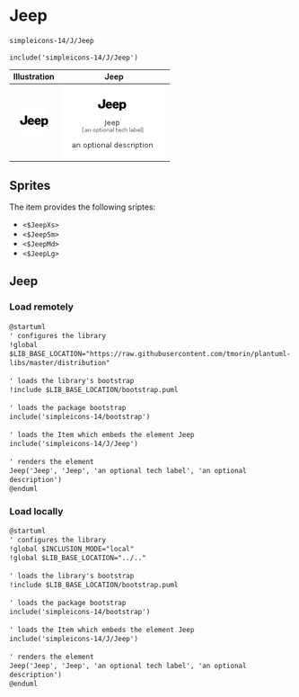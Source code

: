 # Jeep


```text
simpleicons-14/J/Jeep
```

```text
include('simpleicons-14/J/Jeep')
```



| Illustration | Jeep |
| :---: | :---: |
| ![illustration for Illustration](../../simpleicons-14/J/Jeep.png) | ![illustration for Jeep](../../simpleicons-14/J/Jeep.Local.png) |



## Sprites
The item provides the following sriptes:

- `<$JeepXs>`
- `<$JeepSm>`
- `<$JeepMd>`
- `<$JeepLg>`





## Jeep

### Load remotely
```plantuml
@startuml
' configures the library
!global $LIB_BASE_LOCATION="https://raw.githubusercontent.com/tmorin/plantuml-libs/master/distribution"

' loads the library's bootstrap
!include $LIB_BASE_LOCATION/bootstrap.puml

' loads the package bootstrap
include('simpleicons-14/bootstrap')

' loads the Item which embeds the element Jeep
include('simpleicons-14/J/Jeep')

' renders the element
Jeep('Jeep', 'Jeep', 'an optional tech label', 'an optional description')
@enduml
```

### Load locally
```plantuml
@startuml
' configures the library
!global $INCLUSION_MODE="local"
!global $LIB_BASE_LOCATION="../.."

' loads the library's bootstrap
!include $LIB_BASE_LOCATION/bootstrap.puml

' loads the package bootstrap
include('simpleicons-14/bootstrap')

' loads the Item which embeds the element Jeep
include('simpleicons-14/J/Jeep')

' renders the element
Jeep('Jeep', 'Jeep', 'an optional tech label', 'an optional description')
@enduml
```

